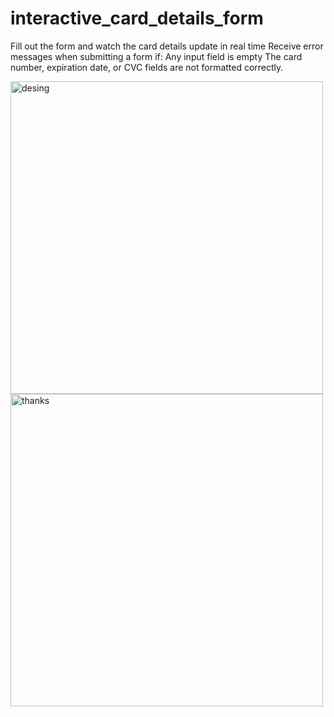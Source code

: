 # interactive_card_details_form

Fill out the form and watch the card details update in real time
Receive error messages when submitting a form if:
Any input field is empty
The card number, expiration date, or CVC fields are not formatted correctly.



<img width="500" alt="desing" src="https://user-images.githubusercontent.com/90634573/195344555-a30c5918-58b1-44eb-9e41-c955bc6ba027.png"> <img width="500" alt="thanks" src="https://user-images.githubusercontent.com/90634573/196724695-ea1dae49-d328-4047-bc57-96028b712a5c.png">


